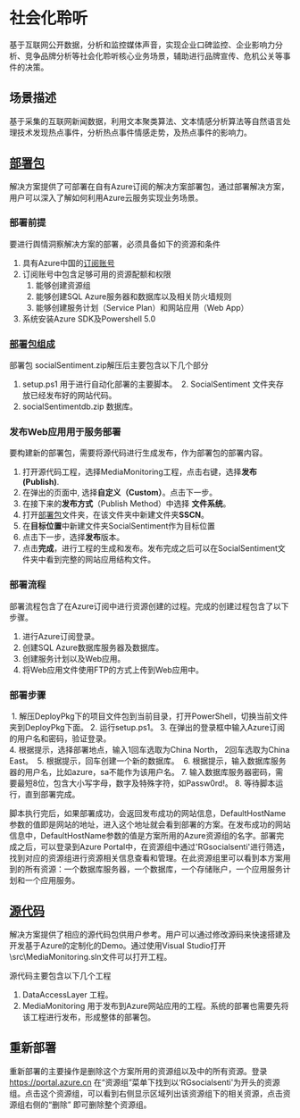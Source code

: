 # 社会化聆听
基于互联网公开数据，分析和监控媒体声音，实现企业口碑监控、企业影响力分析、竞争品牌分析等社会化聆听核心业务场景，辅助进行品牌宣传、危机公关等事件的决策。


## 场景描述
基于采集的互联网新闻数据，利用文本聚类算法、文本情感分析算法等自然语言处理技术发现热点事件，分析热点事件情感走势，及热点事件的影响力。


## [部署包](./DeployPkg)
解决方案提供了可部署在自有Azure订阅的解决方案部署包，通过部署解决方案，用户可以深入了解如何利用Azure云服务实现业务场景。



### 部署前提
要进行舆情洞察解决方案的部署，必须具备如下的资源和条件

 1. 具有Azure中国的[订阅账号](https://www.azure.cn/)
 2. 订阅账号中包含足够可用的资源配额和权限
     1. 能够创建资源组
     2. 能够创建SQL Azure服务器和数据库以及相关防火墙规则
     3. 能够创建服务计划（Service Plan）和网站应用（Web App）
 3. 系统安装Azure SDK及Powershell 5.0

### [部署包组成]((./DeployPkg))
部署包 socialSentiment.zip解压后主要包含以下几个部分

  1. setup.ps1 用于进行自动化部署的主要脚本。
  2. SocialSentiment 文件夹存放已经发布好的网站代码。
  3. socialSentimentdb.zip 数据库。


### 发布Web应用用于服务部署

要构建新的部署包，需要将源代码进行生成发布，作为部署包的部署内容。

  1. 打开源代码工程，选择MediaMonitoring工程，点击右键，选择**发布(Publish)**.
  2. 在弹出的页面中, 选择**自定义（Custom）**。点击下一步。
  3. 在接下来的**发布方式**（Publish Method）中选择 **文件系统**。
  4. 打开[部署包](./DeployPkg)文件夹，在该文件夹中新建文件夹**SSCN**。
  5. 在**目标位置**中新建文件夹SocialSentiment作为目标位置
  6. 点击下一步，选择**发布**版本。
  7. 点击**完成**，进行工程的生成和发布。发布完成之后可以在SocialSentiment文件夹中看到完整的网站应用结构文件。

### 部署流程

部署流程包含了在Azure订阅中进行资源创建的过程。完成的创建过程包含了以下步骤。

  1. 进行Azure订阅登录。
  2. 创建SQL Azure数据库服务器及数据库。
  3. 创建服务计划以及Web应用。
  4. 将Web应用文件使用FTP的方式上传到Web应用中。


### 部署步骤

  1. 解压DeployPkg下的项目文件包到当前目录，打开PowerShell，切换当前文件夹到DeployPkg下面。
  2. 运行setup.ps1。
  3. 在弹出的登录框中输入Azure订阅的用户名和密码，验证登录。  
  4. 根据提示，选择部署地点，输入1回车选取为China North， 2回车选取为China East。
  5. 根据提示，回车创建一个新的数据库。
  6. 根据提示，输入数据库服务器的用户名，比如azure，sa不能作为该用户名。
  7. 输入数据库服务器密码，需要最短8位，包含大小写字母，数字及特殊字符，如Passw0rd!。
  8. 等待脚本运行，直到部署完成。


脚本执行完后，如果部署成功，会返回发布成功的网站信息，DefaultHostName参数的值即是网站的地址，进入这个地址就会看到部署的方案。在发布成功的网站信息中，DefaultHostName参数的值是方案所用的Azure资源组的名字。部署完成之后，可以登录到Azure Portal中，在资源组中通过'RGsocialsenti'进行筛选，找到对应的资源组进行资源相关信息查看和管理。在此资源组里可以看到本方案用到的所有资源：一个数据库服务器，一个数据库，一个存储账户，一个应用服务计划和一个应用服务。



## [源代码](./src)
解决方案提供了相应的源代码包供用户参考。用户可以通过修改源码来快速搭建及开发基于Azure的定制化的Demo。通过使用Visual Studio打开\src\MediaMonitoring.sln文件可以打开工程。

源代码主要包含以下几个工程
  1. DataAccessLayer 工程。
  2. MediaMonitoring 用于发布到Azure网站应用的工程。系统的部署也需要先将该工程进行发布，形成整体的部署包。


## 重新部署
重新部署的主要操作是删除这个方案所用的资源组以及中的所有资源。登录 https://portal.azure.cn 在“资源组”菜单下找到以‘RGsocialsenti'为开头的资源组。点击这个资源组，可以看到右侧显示区域列出该资源组下的相关资源，点击资源组右侧的“删除” 即可删除整个资源组。


